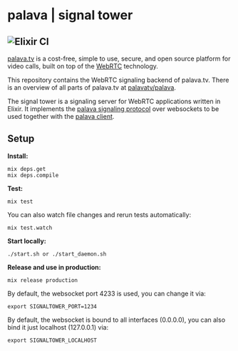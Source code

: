 # palava | signal tower
![Elixir CI](https://github.com/palavatv/signaltower/workflows/Elixir%20CI/badge.svg)
---

[palava.tv](https://palava.tv) is a cost-free, simple to use, secure, and open source platform for video calls, built on top of the [WebRTC](https://webrtc.org/) technology.

This repository contains the WebRTC signaling backend of palava.tv. There is an overview of all parts of palava.tv at [palavatv/palava](https://github.com/palavatv/palava).

The signal tower is a signaling server for WebRTC applications written in Elixir. It implements the [palava signaling protocol][palava protocol] over websockets to be used together with the [palava client][palava client].

## Setup

**Install:**
```
mix deps.get
mix deps.compile
```

**Test:**
```
mix test
```

You can also watch file changes and rerun tests automatically:

```
mix test.watch
```

**Start locally:**
```
./start.sh or ./start_daemon.sh
```

**Release and use in production:**
```
mix release production
```

By default, the websocket port 4233 is used, you can change it via:
```
export SIGNALTOWER_PORT=1234
```

By default, the websocket is bound to all interfaces (0.0.0.0), you can also bind it just localhost (127.0.0.1) via:
```
export SIGNALTOWER_LOCALHOST
```

[palava protocol]: https://github.com/palavatv/palava-client/wiki/Protocol
[palava client]: https://github.com/palavatv/palava-client/
[palava project]: https://github.com/palavatv/palava
